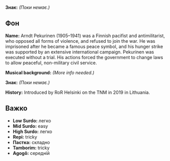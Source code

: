 **Знак:** *(Поки немає.)*

## Фон

**Name:** Arndt Pekurinen (1905–1941) was a Finnish pacifist and antimilitarist,
who opposed all forms of violence, and refused to join the war. He was
imprisoned after he became a famous peace symbol, and his hunger strike was
supported by an extensive international campaign. Pekurinen was executed without
a trial. His actions forced the government to change laws to allow peaceful,
non-military civil service.

**Musical background:** *(More info needed.)*

**Знак:** *(Поки немає.)*

**History:** Introduced by RoR Helsinki on the TNM in 2019 in Lithuania.

## Важко

* **Low Surdo:** легко
* **Mid Surdo:** easy
* **High Surdo:** легко
* **Repi:** tricky
* **Пастка:** складно
* **Tamborim:** tricky
* **Agogô:** середній
